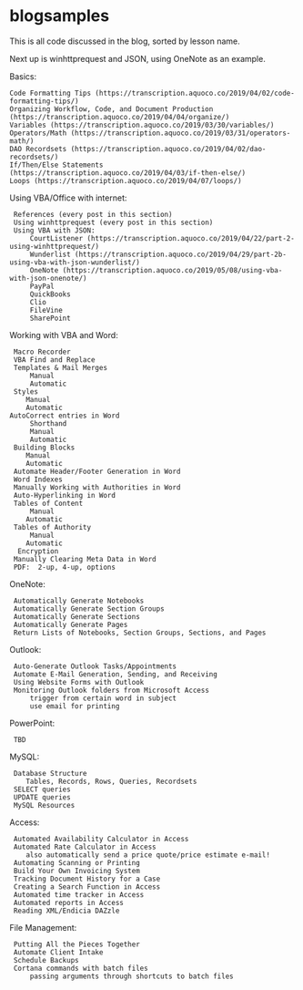 # blogsamples
This is all code discussed in the blog, sorted by lesson name.

Next up is winhttprequest and JSON, using OneNote as an example.

Basics:

    Code Formatting Tips (https://transcription.aquoco.co/2019/04/02/code-formatting-tips/)
    Organizing Workflow, Code, and Document Production (https://transcription.aquoco.co/2019/04/04/organize/)
    Variables (https://transcription.aquoco.co/2019/03/30/variables/)    
    Operators/Math (https://transcription.aquoco.co/2019/03/31/operators-math/)    
    DAO Recordsets (https://transcription.aquoco.co/2019/04/02/dao-recordsets/)    
    If/Then/Else Statements (https://transcription.aquoco.co/2019/04/03/if-then-else/)    
    Loops (https://transcription.aquoco.co/2019/04/07/loops/)
    
Using VBA/Office with internet:

     References (every post in this section)
     Using winhttprequest (every post in this section)
     Using VBA with JSON:
         CourtListener (https://transcription.aquoco.co/2019/04/22/part-2-using-winhttprequest/) 
         Wunderlist (https://transcription.aquoco.co/2019/04/29/part-2b-using-vba-with-json-wunderlist/)
         OneNote (https://transcription.aquoco.co/2019/05/08/using-vba-with-json-onenote/)
         PayPal
         QuickBooks
         Clio
         FileVine
         SharePoint

 Working with VBA and Word:

     Macro Recorder
     VBA Find and Replace
     Templates & Mail Merges
         Manual
         Automatic
     Styles
        Manual
        Automatic
    AutoCorrect entries in Word
         Shorthand
         Manual
         Automatic
     Building Blocks
        Manual
        Automatic
     Automate Header/Footer Generation in Word
     Word Indexes
     Manually Working with Authorities in Word
     Auto-Hyperlinking in Word 
     Tables of Content
         Manual
        Automatic 
     Tables of Authority
         Manual
        Automatic 
      Encryption
     Manually Clearing Meta Data in Word
     PDF:  2-up, 4-up, options

 OneNote:

     Automatically Generate Notebooks
     Automatically Generate Section Groups
     Automatically Generate Sections
     Automatically Generate Pages
     Return Lists of Notebooks, Section Groups, Sections, and Pages 

 Outlook:

     Auto-Generate Outlook Tasks/Appointments
     Automate E-Mail Generation, Sending, and Receiving
     Using Website Forms with Outlook
     Monitoring Outlook folders from Microsoft Access 
         trigger from certain word in subject
         use email for printing

 PowerPoint:

     TBD

 MySQL:

     Database Structure
     	Tables, Records, Rows, Queries, Recordsets
     SELECT queries
     UPDATE queries
     MySQL Resources

 Access:

     Automated Availability Calculator in Access
     Automated Rate Calculator in Access 
     	also automatically send a price quote/price estimate e-mail!
     Automating Scanning or Printing
     Build Your Own Invoicing System
     Tracking Document History for a Case
     Creating a Search Function in Access 
     Automated time tracker in Access 
     Automated reports in Access 
     Reading XML/Endicia DAZzle

 File Management:

     Putting All the Pieces Together 
     Automate Client Intake
     Schedule Backups
     Cortana commands with batch files
         passing arguments through shortcuts to batch files 
	
